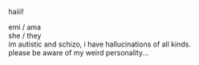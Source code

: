 haiii!

emi / ama<br/>
she / they<br/>
im autistic and schizo, i have hallucinations of all kinds.<br/>
please be aware of my weird personality...
